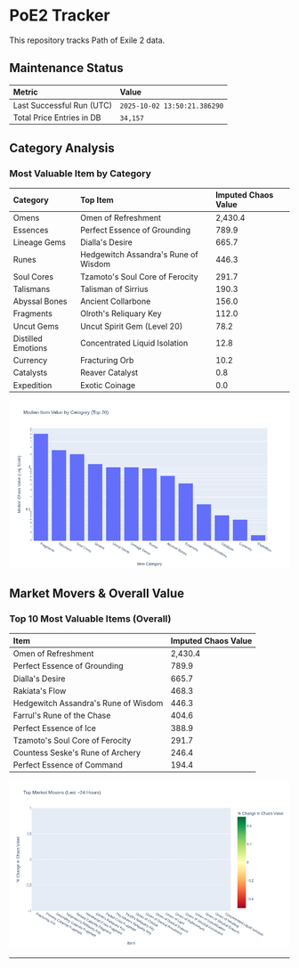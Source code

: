 # PoE2 Tracker

This repository tracks Path of Exile 2 data.

## Maintenance Status

<!-- START_MAINTENANCE -->
| Metric | Value |
|:---|:---|
| Last Successful Run (UTC) | `2025-10-02 13:50:21.386290` |
| Total Price Entries in DB | `34,157` |

<!-- END_MAINTENANCE -->

## Category Analysis

<!-- START_CATEGORY_ANALYSIS -->
### Most Valuable Item by Category
| Category | Top Item | Imputed Chaos Value |
| :--- | :--- | :--- |
| Omens | Omen of Refreshment | 2,430.4 |
| Essences | Perfect Essence of Grounding | 789.9 |
| Lineage Gems | Dialla's Desire | 665.7 |
| Runes | Hedgewitch Assandra's Rune of Wisdom | 446.3 |
| Soul Cores | Tzamoto's Soul Core of Ferocity | 291.7 |
| Talismans | Talisman of Sirrius | 190.3 |
| Abyssal Bones | Ancient Collarbone | 156.0 |
| Fragments | Olroth's Reliquary Key | 112.0 |
| Uncut Gems | Uncut Spirit Gem (Level 20) | 78.2 |
| Distilled Emotions | Concentrated Liquid Isolation | 12.8 |
| Currency | Fracturing Orb | 10.2 |
| Catalysts | Reaver Catalyst | 0.8 |
| Expedition | Exotic Coinage | 0.0 |


![Category Analysis Chart](charts/category_analysis.png)
<!-- END_CATEGORY_ANALYSIS -->

## Market Movers & Overall Value

<!-- START_ANALYSIS -->
### Top 10 Most Valuable Items (Overall)
| Item | Imputed Chaos Value |
| :--- | :--- |
| Omen of Refreshment | 2,430.4 |
| Perfect Essence of Grounding | 789.9 |
| Dialla's Desire | 665.7 |
| Rakiata's Flow | 468.3 |
| Hedgewitch Assandra's Rune of Wisdom | 446.3 |
| Farrul's Rune of the Chase | 404.6 |
| Perfect Essence of Ice | 388.9 |
| Tzamoto's Soul Core of Ferocity | 291.7 |
| Countess Seske's Rune of Archery | 246.4 |
| Perfect Essence of Command | 194.4 |


![Market Movers Chart](charts/market_movers.png)
<!-- END_ANALYSIS -->

---
